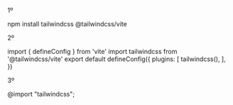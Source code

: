 1º 

npm install tailwindcss @tailwindcss/vite


2º 

import { defineConfig } from 'vite'
import tailwindcss from '@tailwindcss/vite'
export default defineConfig({
  plugins: [
    tailwindcss(),
  ],
})

3º

@import "tailwindcss";